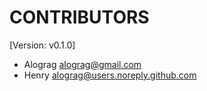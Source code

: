 # CONTRIBUTORS

[Version: v0.1.0]

- Alograg <alograg@gmail.com>
- Henry <alograg@users.noreply.github.com>
